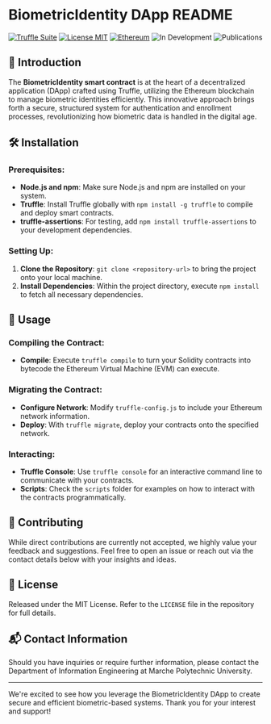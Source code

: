 # BiometricIdentity DApp README 

[![Truffle Suite](https://img.shields.io/badge/developed%20with-Truffle%20Suite-orange.svg)](https://trufflesuite.com/)
[![License MIT](https://img.shields.io/badge/license-MIT-blue.svg)](https://spdx.org/licenses/MIT.html)
[![Ethereum](https://img.shields.io/badge/platform-Ethereum-lightgrey.svg)]()
![In Development](https://img.shields.io/badge/status-in%20development-green.svg)
![Publications](https://img.shields.io/badge/publications-0-red.svg)

## 🌟 Introduction

The **BiometricIdentity smart contract** is at the heart of a decentralized application (DApp) crafted using Truffle, utilizing the Ethereum blockchain to manage biometric identities efficiently. This innovative approach brings forth a secure, structured system for authentication and enrollment processes, revolutionizing how biometric data is handled in the digital age.

## 🛠 Installation

### Prerequisites:

- **Node.js and npm**: Make sure Node.js and npm are installed on your system.
- **Truffle**: Install Truffle globally with `npm install -g truffle` to compile and deploy smart contracts.
- **truffle-assertions**: For testing, add `npm install truffle-assertions` to your development dependencies.

### Setting Up:

1. **Clone the Repository**: `git clone <repository-url>` to bring the project onto your local machine.
2. **Install Dependencies**: Within the project directory, execute `npm install` to fetch all necessary dependencies.

## 📖 Usage

### Compiling the Contract:

- **Compile**: Execute `truffle compile` to turn your Solidity contracts into bytecode the Ethereum Virtual Machine (EVM) can execute.

### Migrating the Contract:

- **Configure Network**: Modify `truffle-config.js` to include your Ethereum network information.
- **Deploy**: With `truffle migrate`, deploy your contracts onto the specified network.

### Interacting:

- **Truffle Console**: Use `truffle console` for an interactive command line to communicate with your contracts.
- **Scripts**: Check the `scripts` folder for examples on how to interact with the contracts programmatically.

## 🤝 Contributing

While direct contributions are currently not accepted, we highly value your feedback and suggestions. Feel free to open an issue or reach out via the contact details below with your insights and ideas.

## 📄 License

Released under the MIT License. Refer to the `LICENSE` file in the repository for full details.

## 📬 Contact Information

Should you have inquiries or require further information, please contact the Department of Information Engineering at Marche Polytechnic University.

---

We're excited to see how you leverage the BiometricIdentity DApp to create secure and efficient biometric-based systems. Thank you for your interest and support!
